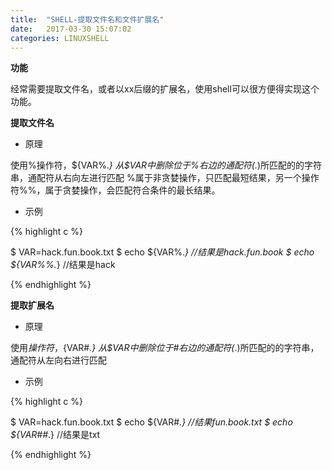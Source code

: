```yaml
---
title:  "SHELL-提取文件名和文件扩展名"
date:   2017-03-30 15:07:02
categories: LINUXSHELL
---
```


**功能**

经常需要提取文件名，或者以xx后缀的扩展名，使用shell可以很方便得实现这个功能。

**提取文件名**

- 原理

使用%操作符，\${VAR%.*}
从$VAR中删除位于%右边的通配符(.*)所匹配的的字符串，通配符从右向左进行匹配
%属于非贪婪操作，只匹配最短结果，另一个操作符%%，属于贪婪操作，会匹配符合条件的最长结果。

- 示例

{% highlight c %}

$ VAR=hack.fun.book.txt
$ echo ${VAR%.*} //结果是hack.fun.book
$ echo ${VAR%%.*} //结果是hack

{% endhighlight %}

**提取扩展名**

- 原理

使用$操作符，${VAR#*.}
从$VAR中删除位于#右边的通配符(*.)所匹配的的字符串，通配符从左向右进行匹配

- 示例

{% highlight c %}

$ VAR=hack.fun.book.txt
$ echo ${VAR#*.}  //结果fun.book.txt
$ echo ${VAR##*.} //结果是txt

{% endhighlight %}
